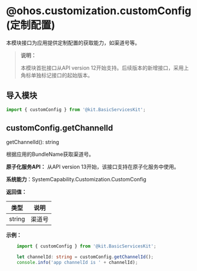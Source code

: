 # @ohos.customization.customConfig (定制配置)

<!--Kit: Basic Services Kit-->
<!--Subsystem: Customization-->
<!--Owner: @liule_123-->
<!--Designer: @sunshine_1984-->
<!--Tester: @lpw_work-->
<!--Adviser: @Brilliantry_Rui-->

本模块接口为应用提供定制配置的获取能力，如渠道号等。

>  **说明：**
>
>  本模块首批接口从API version 12开始支持。后续版本的新增接口，采用上角标单独标记接口的起始版本。

## 导入模块

```ts
import { customConfig } from '@kit.BasicServicesKit';
```

## customConfig.getChannelId

getChannelId(): string

根据应用的BundleName获取渠道号。

**原子化服务API：** 从API version 13开始，该接口支持在原子化服务中使用。

**系统能力**：SystemCapability.Customization.CustomConfig

**返回值：**

|  类型  |  说明  |
| ------ | ----- |
| string | 渠道号 |

**示例：**

```ts
    import { customConfig } from '@kit.BasicServicesKit';

    let channelId: string = customConfig.getChannelId();
    console.info('app channelId is ' + channelId);
```
